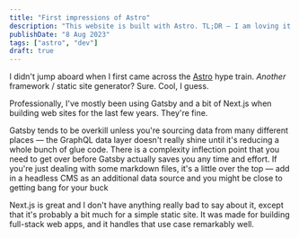 ```yaml
---
title: "First impressions of Astro"
description: "This website is built with Astro. TL;DR — I am loving it!"
publishDate: "8 Aug 2023"
tags: ["astro", "dev"]
draft: true
---
```


I didn't jump aboard when I first came across the [Astro](https://astro.build) hype train. _Another_ framework / static site generator? Sure. Cool, I guess.

Professionally, I've mostly been using Gatsby and a bit of Next.js when building web sites for the last few years. They're fine.

Gatsby tends to be overkill unless you're sourcing data from many different places — the GraphQL data layer doesn't really shine until it's reducing a whole bunch of glue code. There is a complexity inflection point that you need to get over before Gatsby actually saves you any time and effort. If you're just dealing with some markdown files, it's a little over the top — add in a headless CMS as an additional data source and you might be close to getting bang for your buck

Next.js is great and I don't have anything really bad to say about it, except that it's probably a bit much for a simple static site. It was made for building full-stack web apps, and it handles that use case remarkably well.
